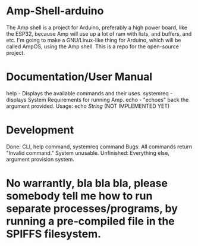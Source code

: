 # Amp-Shell-arduino

The Amp shell is a project for Arduino, preferably a high power board, like the ESP32, because Amp will use up a lot of ram with lists, and buffers, and etc.
I'm going to make a GNU/Linux-like thing for Arduino, which will be called AmpOS, using the Amp shell. This is a repo for the open-source project.

# Documentation/User Manual

help - Displays the available commands and their uses.
systemreq - displays System Requirements for running Amp.
echo - "echoes" back the argument provided. Usage: echo *String* (NOT IMPLEMENTED YET)



# Development 

Done: CLI, help command, systemreq command
Bugs: All commands return "Invalid command." System unusable.
Unfinished: Everything else, argument provision system.




# No warrantly, bla bla bla, please somebody tell me how to run separate processes/programs, by running a pre-compiled file in the SPIFFS filesystem.

